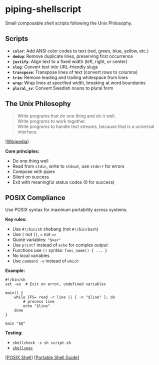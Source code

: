 # piping-shellscript

Small composable shell scripts following the Unix Philosophy.

## Scripts

- **`color`**: Add ANSI color codes to text (red, green, blue, yellow, etc.)
- **`dedup`**: Remove duplicate lines, preserving first occurrence
- **`justify`**: Align text to a fixed width (left, right, or center)
- **`slug`**: Convert text into URL-friendly slugs
- **`transpose`**: Transpose lines of text (convert rows to columns)
- **`trim`**: Remove leading and trailing whitespace from lines
- **`wrap`**: Wrap lines at specified width, breaking at word boundaries
- **`plural_sv`**: Convert Swedish nouns to plural form

## The Unix Philosophy

> Write programs that do one thing and do it well.  
> Write programs to work together.  
> Write programs to handle text streams, because that is a universal interface.

[[Wikipedia](https://en.wikipedia.org/wiki/Unix_philosophy)]

**Core principles:**
- Do one thing well
- Read from `stdin`, write to `stdout`, use `stderr` for errors
- Compose with pipes
- Silent on success
- Exit with meaningful status codes (0 for success)

## POSIX Compliance

Use POSIX syntax for maximum portability across systems.

**Key rules:**
- Use `#!/bin/sh` shebang (not `#!/bin/bash`)
- Use `[` not `[[`, `=` not `==`
- Quote variables: `"$var"`
- Use `printf` instead of `echo` for complex output
- Functions use `()` syntax: `func_name() { ... }`
- No local variables
- Use `command -v` instead of `which`

**Example:**

```shell
#!/bin/sh
set -eu  # Exit on error, undefined variables

main() {
    while IFS= read -r line || [ -n "$line" ]; do
        # process line
        echo "$line"
    done
}

main "$@"
```

**Testing:**
- `shellcheck -s sh script.sh`
- [`shellspec`](https://github.com/shellspec/shellspec)

[[POSIX Shell](https://pubs.opengroup.org/onlinepubs/9699919799/utilities/V3_chap02.html#tag_18)]
[[Portable Shell Guide](https://www.gnu.org/savannah-checkouts/gnu/autoconf/manual/autoconf-2.72/autoconf.html#Portable-Shell)]

